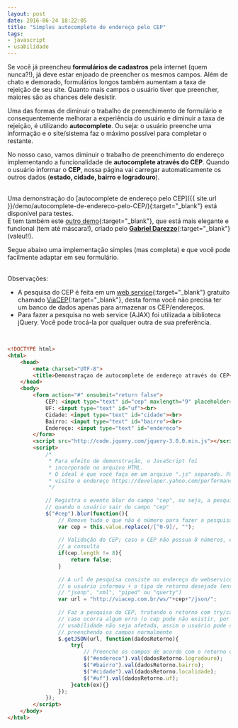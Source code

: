 ```yaml
---
layout: post
date: 2016-06-24 18:22:05
title: "Simples autocomplete de endereço pelo CEP"
tags:
- javascript
- usabilidade
---
```


Se você já preencheu **formulários de cadastros** pela internet (quem nunca?!), já deve estar enjoado de preencher os mesmos campos. Além de chato e demorado, formulários longos também aumentam a taxa de rejeição de seu site. Quanto mais campos o usuário tiver que preencher, maiores são as chances dele desistir.

Uma das formas de diminuir o trabalho de preenchimento de formulário e consequentemente melhorar a experiência do usuário e diminuir a taxa de rejeição, é utilizando **autocomplete**. Ou seja: o usuário preenche uma informação e o site/sistema faz o máximo possível para completar o restante.

No nosso caso, vamos diminuir o trabalho de preenchimento do endereço implementando a funcionalidade de **autocomplete através do CEP**. Quando o usuário informar o **CEP**, nossa página vai carregar automaticamente os outros dados (**estado, cidade, bairro e logradouro**).
<br><br>

Uma demonstração do [autocomplete de endereço pelo CEP]({{ site.url }}/demo/autocomplete-de-endereco-pelo-CEP/){:target="_blank"} está disponível para testes.<br>
E tem também este [outro demo](http://gabrieldarezzo.github.io/busca_cep/){:target="_blank"}, que está mais elegante e funcional (tem até máscara!), criado pelo [**Gabriel Darezzo**](https://github.com/gabrieldarezzo){:target="_blank"} (valeu!!).

Segue abaixo uma implementação simples (mas completa) e que você pode facilmente adaptar em seu formulário.
<br><br>

Observações:

* A pesquisa do CEP é feita em um [web service](https://pt.wikipedia.org/wiki/Web_service){:target="_blank"} gratuito chamado [ViaCEP](http://viacep.com.br/ "Web service para consulta de endereço via CEP"){:target="_blank"}, desta forma você não precisa ter um banco de dados apenas para armazenar os CEP/endereços.
* Para fazer a pesquisa no web service (AJAX) foi utilizada a biblioteca jQuery. Você pode trocá-la por qualquer outra de sua preferência.
<br>

```html
<!DOCTYPE html>
<html>
	<head>
		<meta charset="UTF-8">
		<title>Demonstraçao de autocomplete de endereço através do CEP</title>
	</head>
	<body>
		<form action="#" onsubmit="return false">
			CEP: <input type="text" id="cep" maxlength="9" placeholder="13483-000" autofocus><br><br>
			UF: <input type="text" id="uf"><br>
			Cidade: <input type="text" id="cidade"><br>
			Bairro: <input type="text" id="bairro"><br>
			Endereço: <input type="text" id="endereco">
		</form>
		<script src="http://code.jquery.com/jquery-3.0.0.min.js"></script>
		<script>
			/*
			 * Para efeito de demonstração, o JavaScript foi
			 * incorporado no arquivo HTML.
			 * O ideal é que você faça em um arquivo ".js" separado. Para mais informações
			 * visite o endereço https://developer.yahoo.com/performance/rules.html#external
			 */
			
			// Registra o evento blur do campo "cep", ou seja, a pesquisa será feita
			// quando o usuário sair do campo "cep"
			$("#cep").blur(function(){
				// Remove tudo o que não é número para fazer a pesquisa
				var cep = this.value.replace(/[^0-9]/, "");
				
				// Validação do CEP; caso o CEP não possua 8 números, então cancela
				// a consulta
				if(cep.length != 8){
					return false;
				}
				
				// A url de pesquisa consiste no endereço do webservice + o cep que
				// o usuário informou + o tipo de retorno desejado (entre "json",
				// "jsonp", "xml", "piped" ou "querty")
				var url = "http://viacep.com.br/ws/"+cep+"/json/";
				
				// Faz a pesquisa do CEP, tratando o retorno com try/catch para que
				// caso ocorra algum erro (o cep pode não existir, por exemplo) a
				// usabilidade não seja afetada, assim o usuário pode continuar//
				// preenchendo os campos normalmente
				$.getJSON(url, function(dadosRetorno){
					try{
						// Preenche os campos de acordo com o retorno da pesquisa
						$("#endereco").val(dadosRetorno.logradouro);
						$("#bairro").val(dadosRetorno.bairro);
						$("#cidade").val(dadosRetorno.localidade);
						$("#uf").val(dadosRetorno.uf);
					}catch(ex){}
				});
			});
		</script>
	</body>
</html>
```
